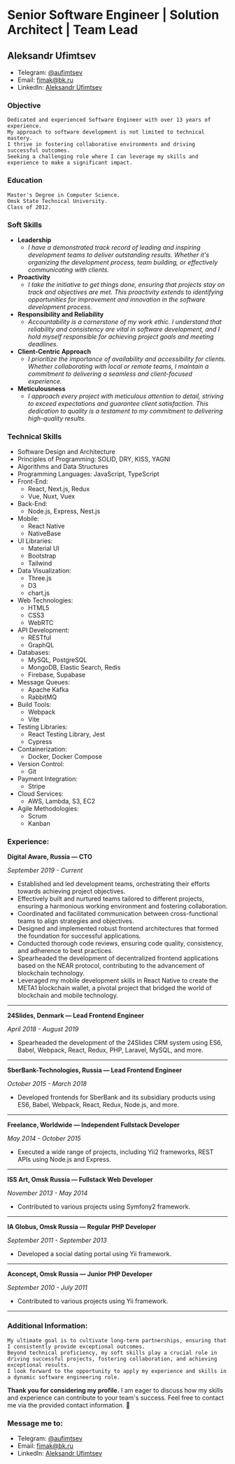 # Senior Software Engineer | Solution Architect | Team Lead
## Aleksandr Ufimtsev

* Telegram: [@aufimtsev](https://t.me/aufimtsev)
* Email: [fimak@bk.ru]()
* LinkedIn: [Aleksandr Ufimtsev](https://www.linkedin.com/in/aleksandr-ufimtsev-166a7a58/)

### Objective

    Dedicated and experienced Software Engineer with over 13 years of experience.
    My approach to software development is not limited to technical mastery. 
    I thrive in fostering collaborative environments and driving successful outcomes.
    Seeking a challenging role where I can leverage my skills and experience to make a significant impact.

### Education

    Master's Degree in Computer Science.
    Omsk State Technical University.
    Class of 2012.

### Soft Skills

* **Leadership**
    * *I have a demonstrated track record of leading and inspiring development teams to deliver outstanding results. Whether it's organizing the development process, team building, or effectively communicating with clients.*
* **Proactivity**
    * *I take the initiative to get things done, ensuring that projects stay on track and objectives are met. This proactivity extends to identifying opportunities for improvement and innovation in the software development process.*
* **Responsibility and Reliability**
    * *Accountability is a cornerstone of my work ethic. I understand that reliability and consistency are vital in software development, and I hold myself responsible for achieving project goals and meeting deadlines.*
* **Client-Centric Approach**
    * *I prioritize the importance of availability and accessibility for clients. Whether collaborating with local or remote teams, I maintain a commitment to delivering a seamless and client-focused experience.*
* **Meticulousness**
    * *I approach every project with meticulous attention to detail, striving to exceed expectations and guarantee client satisfaction. This dedication to quality is a testament to my commitment to delivering high-quality results.*

### Technical Skills

* Software Design and Architecture
* Principles of Programming: SOLID, DRY, KISS, YAGNI 
* Algorithms and Data Structures
* Programming Languages: JavaScript, TypeScript
* Front-End: 
  * React, Next.js, Redux
  * Vue, Nuxt, Vuex
* Back-End: 
  * Node.js, Express, Nest.js
* Mobile: 
  * React Native
  * NativeBase
* UI Libraries: 
  * Material UI
  * Bootstrap
  * Tailwind
* Data Visualization: 
  * Three.js
  * D3
  * chart.js
* Web Technologies: 
  * HTML5
  * CSS3
  * WebRTC
* API Development: 
  * RESTful
  * GraphQL
* Databases: 
  * MySQL, PostgreSQL
  * MongoDB, Elastic Search, Redis
  * Firebase, Supabase
* Message Queues: 
  * Apache Kafka
  * RabbitMQ
* Build Tools: 
  * Webpack
  * Vite
* Testing Libraries:
  * React Testing Library, Jest
  * Cypress
* Containerization: 
  * Docker, Docker Compose
* Version Control: 
  * Git
* Payment Integration: 
  * Stripe
* Cloud Services: 
  * AWS, Lambda, S3, EC2
* Agile Methodologies: 
  * Scrum 
  * Kanban

### Experience:

**Digital Aware, Russia — CTO**

*September 2019 - Current*

* Established and led development teams, orchestrating their efforts towards achieving project objectives.
* Effectively built and nurtured teams tailored to different projects, ensuring a harmonious working environment and fostering collaboration.
* Coordinated and facilitated communication between cross-functional teams to align strategies and objectives.
* Designed and implemented robust frontend architectures that formed the foundation for successful applications.
* Conducted thorough code reviews, ensuring code quality, consistency, and adherence to best practices.
* Spearheaded the development of decentralized frontend applications based on the NEAR protocol, contributing to the advancement of blockchain technology.
* Leveraged my mobile development skills in React Native to create the META1 blockchain wallet, a pivotal project that bridged the world of blockchain and mobile technology.

---

**24Slides, Denmark — Lead Frontend Engineer**

*April 2018 - August 2019*

* Spearheaded the development of the 24Slides CRM system using ES6, Babel, Webpack, React, Redux, PHP, Laravel, MySQL, and more.

---

**SberBank-Technologies, Russia — Lead Frontend Engineer**

*October 2015 - March 2018*

* Developed frontends for SberBank and its subsidiary products using ES6, Babel, Webpack, React, Redux, Node.js, and more.

---

**Freelance, Worldwide — Independent Fullstack Developer**

*May 2014 - October 2015*

* Executed a wide range of projects, including Yii2 frameworks, REST APIs using Node.js and Express.

---

**ISS Art, Omsk Russia — Fullstack Web Developer**

*November 2013 - May 2014*

* Contributed to various projects using Symfony2 framework.

---

**IA Globus, Omsk Russia — Regular PHP Developer**

*September 2011 - September 2013*

* Developed a social dating portal using Yii framework.

---

**Aconcept, Omsk Russia — Junior PHP Developer**

*September 2010 - July 2011*

* Contributed to various projects using Yii framework.

---

### Additional Information:

    My ultimate goal is to cultivate long-term partnerships, ensuring that I consistently provide exceptional outcomes. 
    Beyond technical proficiency, my soft skills play a crucial role in driving successful projects, fostering collaboration, and achieving exceptional results. 
    I look forward to the opportunity to apply my experience and skills in a dynamic software engineering role.

**Thank you for considering my profile.** I am eager to discuss how my skills and experience can contribute to your team's
success. Feel free to contact me via the provided contact information. 🤘

### Message me to:
* Telegram: [@aufimtsev](https://t.me/aufimtsev)
* Email: [fimak@bk.ru](mailto:fimak@bk.ru)
* LinkedIn: [Aleksandr Ufimtsev](https://www.linkedin.com/in/aleksandr-ufimtsev-166a7a58/)
